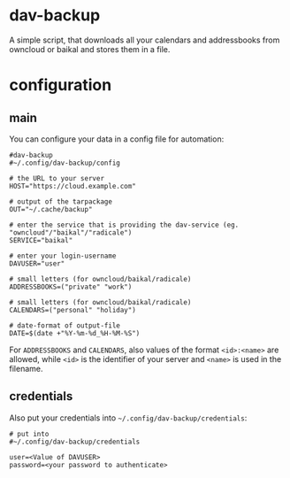 # dav-backup

A simple script, that downloads all your calendars and addressbooks from owncloud or baikal and stores them in a file.

# configuration

## main

You can configure your data in a config file for automation:

```
#dav-backup
#~/.config/dav-backup/config

# the URL to your server
HOST="https://cloud.example.com"

# output of the tarpackage
OUT="~/.cache/backup"

# enter the service that is providing the dav-service (eg. "owncloud"/"baikal"/"radicale")
SERVICE="baikal"

# enter your login-username
DAVUSER="user"

# small letters (for owncloud/baikal/radicale)
ADDRESSBOOKS=("private" "work")

# small letters (for owncloud/baikal/radicale)
CALENDARS=("personal" "holiday")

# date-format of output-file
DATE=$(date +"%Y-%m-%d_%H-%M-%S")
```

For `ADDRESSBOOKS` and `CALENDARS`, also values of the format `<id>:<name>` are allowed, while `<id>` is the identifier of your server and `<name>` is used in the filename.

## credentials

Also put your credentials into `~/.config/dav-backup/credentials`:

```
# put into
#~/.config/dav-backup/credentials

user=<Value of DAVUSER>
password=<your password to authenticate>

```
